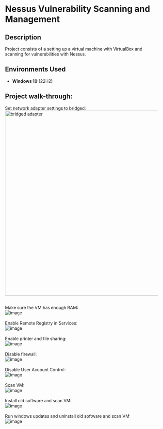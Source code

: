 # Nessus Vulnerability Scanning and Management


<h2>Description</h2>
Project consists of a setting up a virtual machine with VirtualBox and scanning for vulnerabilities with Nessus. 
<br />


<h2>Environments Used </h2>

- <b>Windows 10</b> (22H2)

<h2>Project walk-through:</h2>


Set network adapter settings to bridged: <br/>
<img width="608" alt="bridged adapter" src="https://user-images.githubusercontent.com/118764174/203607233-2d51a389-45cf-4fb0-86d1-7d2a01d405d7.png">
<br />
<br />

Make sure the VM has enough RAM:  <br/>
![image](https://user-images.githubusercontent.com/118764174/203609125-75f42e77-bb42-418b-a8a7-85c47b17d9d8.png)
<br />
<br />
Enable Remote Registry in Services: <br/>
![image](https://user-images.githubusercontent.com/118764174/203610533-56fbca72-8717-40a2-b744-5f88ad9ae260.png)
<br />
<br />
Enable printer and file sharing:  <br/>
![image](https://user-images.githubusercontent.com/118764174/203610630-9eb46fe5-1a71-4bfe-a17a-7a275ad6d316.png)
<br />
<br />
Disable firewall:  <br/>
![image](https://user-images.githubusercontent.com/118764174/203610723-fe606993-2f79-4a93-95f1-470dc7390aff.png)
<br />
<br />
Disable User Account Control:  <br/>
![image](https://user-images.githubusercontent.com/118764174/203610803-b7f3b994-a98a-4ff9-a74c-c64e7d20c5d7.png)
<br />
<br />
Scan VM:  <br/>
![image](https://user-images.githubusercontent.com/118764174/203611023-537126fe-f925-4c0e-9324-3abc1bc61ce9.png)
<br />
<br />
Install old software and scan VM:  <br/>
![image](https://user-images.githubusercontent.com/118764174/203611212-f752883a-92b1-4071-ba48-e45ec9dba8f2.png)
<br />
<br />
Run windows updates and uninstall old software and scan VM:  <br/>
![image](https://user-images.githubusercontent.com/118764174/203611347-31c28df9-e317-4c5a-8e35-f2831e98fc97.png)
<br />
<br />
<!--
 ```diff
- text in red
+ text in green
! text in orange
# text in gray
@@ text in purple (and bold)@@
```
--!>

